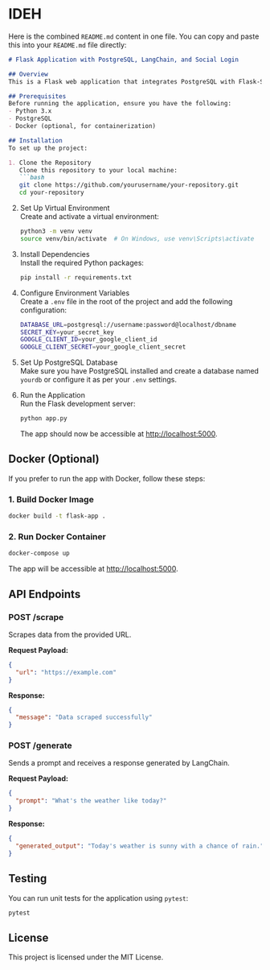 # IDEH

Here is the combined `README.md` content in one file. You can copy and paste this into your `README.md` file directly:

```markdown
# Flask Application with PostgreSQL, LangChain, and Social Login

## Overview
This is a Flask web application that integrates PostgreSQL with Flask-SQLAlchemy, provides social login using Google OAuth, implements LangChain for prompt-based interactions, and includes a web scraping feature. Key features include PostgreSQL integration for data storage, Google OAuth authentication via Flask-Dance, web scraping, LangChain for prompt-based responses, and CRUD APIs for scraped data and prompts. The app is also containerized using Docker.

## Prerequisites
Before running the application, ensure you have the following:
- Python 3.x
- PostgreSQL
- Docker (optional, for containerization)

## Installation
To set up the project:

1. Clone the Repository  
   Clone this repository to your local machine:  
   ```bash
   git clone https://github.com/yourusername/your-repository.git  
   cd your-repository
   ```

2. Set Up Virtual Environment  
   Create and activate a virtual environment:  
   ```bash
   python3 -m venv venv  
   source venv/bin/activate  # On Windows, use venv\Scripts\activate  
   ```

3. Install Dependencies  
   Install the required Python packages:  
   ```bash
   pip install -r requirements.txt  
   ```

4. Configure Environment Variables  
   Create a `.env` file in the root of the project and add the following configuration:  
   ```bash
   DATABASE_URL=postgresql://username:password@localhost/dbname  
   SECRET_KEY=your_secret_key  
   GOOGLE_CLIENT_ID=your_google_client_id  
   GOOGLE_CLIENT_SECRET=your_google_client_secret  
   ```

5. Set Up PostgreSQL Database  
   Make sure you have PostgreSQL installed and create a database named `yourdb` or configure it as per your `.env` settings.

6. Run the Application  
   Run the Flask development server:  
   ```bash
   python app.py  
   ```  
   The app should now be accessible at [http://localhost:5000](http://localhost:5000).

## Docker (Optional)
If you prefer to run the app with Docker, follow these steps:

### 1. Build Docker Image
```bash
docker build -t flask-app .
```

### 2. Run Docker Container
```bash
docker-compose up
```
The app will be accessible at [http://localhost:5000](http://localhost:5000).

## API Endpoints

### POST /scrape
Scrapes data from the provided URL.

**Request Payload:**
```json
{
  "url": "https://example.com"
}
```

**Response:**
```json
{
  "message": "Data scraped successfully"
}
```

### POST /generate
Sends a prompt and receives a response generated by LangChain.

**Request Payload:**
```json
{
  "prompt": "What's the weather like today?"
}
```

**Response:**
```json
{
  "generated_output": "Today's weather is sunny with a chance of rain."
}
```

## Testing
You can run unit tests for the application using `pytest`:
```bash
pytest
```

## License
This project is licensed under the MIT License.


